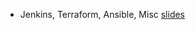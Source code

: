 * Jenkins, Terraform, Ansible, Misc  [slides](https://docs.google.com/presentation/d/1NGNM6PxF4WAb1uCf-QeucVzWdTpVZ2M-ejb70TAoOd0/edit?usp=sharing)